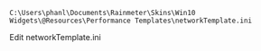 ```
C:\Users\phanl\Documents\Rainmeter\Skins\Win10 Widgets\@Resources\Performance Templates\networkTemplate.ini
```



Edit networkTemplate.ini
